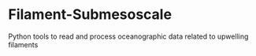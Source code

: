 # Filament-Submesoscale
Python tools to read and process oceanographic data related to upwelling filaments

